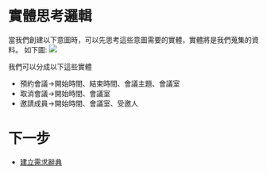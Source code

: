 # 實體思考邏輯
當我們創建以下意圖時，可以先思考這些意圖需要的實體，實體將是我們蒐集的資料。
  如下圖:
![](../../../../../images/intro/image003.png)

我們可以分成以下這些實體
- 預約會議->開始時間、結束時間、會議主題、會議室
- 取消會議->開始時間、會議室
- 邀請成員->開始時間、會議室、受邀人

# 下一步
- [建立需求辭典](../../tutorials/intro/dict-create.html)